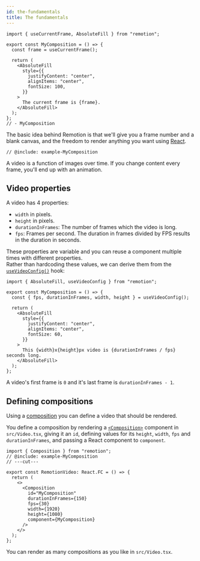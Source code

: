 ```yaml
---
id: the-fundamentals
title: The fundamentals
---
```


```twoslash include example
import { useCurrentFrame, AbsoluteFill } from "remotion";

export const MyComposition = () => {
  const frame = useCurrentFrame();

  return (
    <AbsoluteFill
      style={{
        justifyContent: "center",
        alignItems: "center",
        fontSize: 100,
      }}
    >
      The current frame is {frame}.
    </AbsoluteFill>
  );
};
// - MyComposition
```

The basic idea behind Remotion is that we'll give you a frame number and a blank canvas, and the freedom to render anything you want using [React](https://reactjs.org).

```tsx twoslash
// @include: example-MyComposition
```

A video is a function of images over time. If you change content every frame, you'll end up with an animation.

## Video properties

A video has 4 properties:

- `width` in pixels.
- `height` in pixels.
- `durationInFrames`: The number of frames which the video is long.
- `fps`: Frames per second. The duration in frames divided by FPS results in the duration in seconds.

These properties are variable and you can reuse a component multiple times with different properties.  
Rather than hardcoding these values, we can derive them from the [`useVideoConfig()`](/docs/use-video-config) hook:

```tsx twoslash
import { AbsoluteFill, useVideoConfig } from "remotion";

export const MyComposition = () => {
  const { fps, durationInFrames, width, height } = useVideoConfig();

  return (
    <AbsoluteFill
      style={{
        justifyContent: "center",
        alignItems: "center",
        fontSize: 60,
      }}
    >
      This {width}x{height}px video is {durationInFrames / fps} seconds long.
    </AbsoluteFill>
  );
};
```

A video's first frame is `0` and it's last frame is `durationInFrames - 1`.

## Defining compositions

Using a [composition](/docs/terminology#composition) you can define a video that should be rendered.

You define a composition by rendering a [`<Composition>`](/docs/composition) component in `src/Video.tsx`, giving it an `id`, defining values for its `height`, `width`, `fps` and `durationInFrames`, and passing a React component to `component`.

```tsx twoslash title="src/Video.tsx"
import { Composition } from "remotion";
// @include: example-MyComposition
// ---cut---

export const RemotionVideo: React.FC = () => {
  return (
    <>
      <Composition
        id="MyComposition"
        durationInFrames={150}
        fps={30}
        width={1920}
        height={1080}
        component={MyComposition}
      />
    </>
  );
};
```

You can render as many compositions as you like in `src/Video.tsx`.
